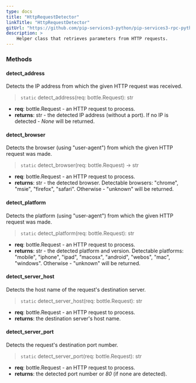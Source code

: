 ```yaml
---
type: docs
title: "HttpRequestDetector"
linkTitle: "HttpRequestDetector"
gitUrl: "https://github.com/pip-services3-python/pip-services3-rpc-python"
description: >
    Helper class that retrieves parameters from HTTP requests.
---
```


### Methods

#### detect_address
Detects the IP address from which the given HTTP request was received.

> `static` detect_address(req: bottle.Request): str

- **req**: bottle.Request - an HTTP request to process.
- **returns**: str - the detected IP address (without a port). If no IP is detected - *None* will be returned.


#### detect_browser
Detects the browser (using "user-agent") from which the given HTTP request was made.

> `static` detect_browser(req: bottle.Request) -> str

- **req**: bottle.Request - an HTTP request to process.
- **returns**: str - the detected browser. Detectable browsers: "chrome", "msie", "firefox", "safari". Otherwise - "unknown" will be returned.


#### detect_platform
Detects the platform (using "user-agent") from which the given HTTP request was made.

> `static` detect_platform(req: bottle.Request): str

- **req**: bottle.Request - an HTTP request to process.
- **returns**: str - the detected platform and version. Detectable platforms: "mobile", "iphone",
"ipad",  "macosx", "android",  "webos", "mac", "windows". Otherwise - "unknown" will
be returned.


#### detect_server_host
Detects the host name of the request's destination server.

> `static` detect_server_host(req: bottle.Request): str

- **req**: bottle.Request - an HTTP request to process.
- **returns**: the destination server's host name.


#### detect_server_port
Detects the request's destination port number.

> `static` detect_server_port(req: bottle.Request): str

- **req**: bottle.Request - an HTTP request to process.
- **returns**: the detected port number or *80* (if none are detected).